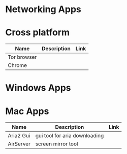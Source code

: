 # Networking Apps

# Cross platform
|Name|Description|Link|
|----|----|---|
|Tor browser|||
|Chrome|||

# Windows Apps

# Mac Apps
|Name|Description|Link|
|----|----|----|
|Aria2 Gui|gui tool for aria downloading||
|AirServer|screen mirror tool||